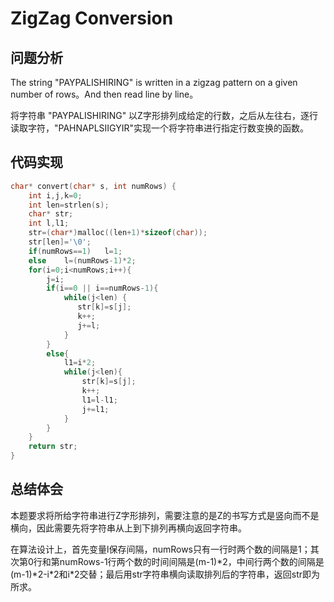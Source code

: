 #  ZigZag Conversion

## 问题分析
The string "PAYPALISHIRING" is written in a zigzag pattern on a given number of rows。And then read line by line。

将字符串 "PAYPALISHIRING" 以Z字形排列成给定的行数，之后从左往右，逐行读取字符，"PAHNAPLSIIGYIR"实现一个将字符串进行指定行数变换的函数。

## 代码实现
``` C
char* convert(char* s, int numRows) {
    int i,j,k=0;
    int len=strlen(s);
    char* str;
    int l,l1;
    str=(char*)malloc((len+1)*sizeof(char));
    str[len]='\0';
    if(numRows==1)   l=1; 
    else    l=(numRows-1)*2;
    for(i=0;i<numRows;i++){
        j=i;   
        if(i==0 || i==numRows-1){       
            while(j<len) {       
               str[k]=s[j];
               k++;
               j+=l;
            }
        }
        else{
            l1=i*2;
            while(j<len){
                str[k]=s[j];
                k++;
                l1=l-l1;
                j+=l1;
            }
        }
    }
    return str;
}
```

## 总结体会

本题要求将所给字符串进行Z字形排列，需要注意的是Z的书写方式是竖向而不是横向，因此需要先将字符串从上到下排列再横向返回字符串。

在算法设计上，首先变量l保存间隔，numRows只有一行时两个数的间隔是1；其次第0行和第numRows-1行两个数的时间间隔是(m-1)\*2，中间行两个数的间隔是(m-1)\*2-i\*2和i\*2交替；最后用str字符串横向读取排列后的字符串，返回str即为所求。




